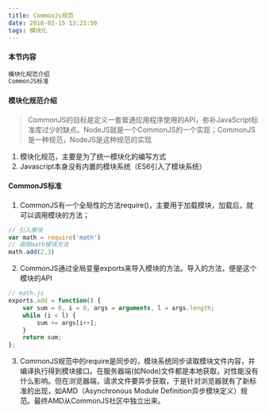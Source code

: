 ```yaml
---
title: CommonJs规范
date: 2016-02-15 13:23:50
tags: 模块化
---
```

#### 本节内容
```sh 
模块化规范介绍
CommonJS标准
```

#### 模块化规范介绍

> CommonJS的目标是定义一套普通应用程序使用的API，弥补JavaScript标准库过少的缺点。NodeJS就是一个CommonJS的一个实现；CommonJS是一种规范，NodeJS是这种规范的实现

1. 模块化规范，主要是为了统一模块化的编写方式
2. Javascript本身没有内置的模块系统（ES6引入了模块系统）

<!-- more -->

#### CommonJS标准

1. CommonJS有一个全局性的方法require()，主要用于加载模块，加载后，就可以调用模块的方法；
```javascript
// 引入模块
var math = require('math')
// 调用math模块方法
math.add(2,3)
```

2. CommonJS通过全局变量exports来导入模块的方法。导入的方法，便是这个模块的API
```javascript
// math.js
exports.add = function() {
    var sum = 0, i = 0, args = arguments, l = args.length;
    while (i < l) {
        sum += args[i++];
    }
    return sum;
};
```

3. CommonJS规范中的require是同步的，模块系统同步读取模块文件内容，并编译执行得到模块接口。在服务器端(如Node)文件都是本地获取，对性能没有什么影响。但在浏览器端，请求文件要异步获取，于是针对浏览器就有了新标准的出现，如AMD（Asynchronous Module Definition异步模块定义）规范。最终AMD从CommonJS社区中独立出来。

